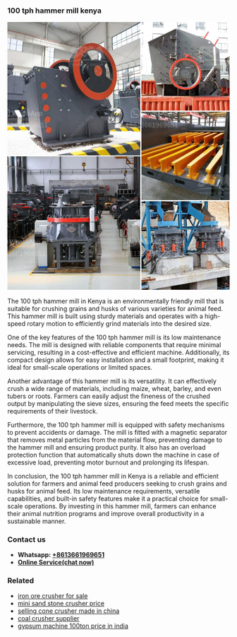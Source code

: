 <h3>100 tph hammer mill kenya</h3><img src='1708309074.jpg' alt=''><p>The 100 tph hammer mill in Kenya is an environmentally friendly mill that is suitable for crushing grains and husks of various varieties for animal feed. This hammer mill is built using sturdy materials and operates with a high-speed rotary motion to efficiently grind materials into the desired size.</p><p>One of the key features of the 100 tph hammer mill is its low maintenance needs. The mill is designed with reliable components that require minimal servicing, resulting in a cost-effective and efficient machine. Additionally, its compact design allows for easy installation and a small footprint, making it ideal for small-scale operations or limited spaces.</p><p>Another advantage of this hammer mill is its versatility. It can effectively crush a wide range of materials, including maize, wheat, barley, and even tubers or roots. Farmers can easily adjust the fineness of the crushed output by manipulating the sieve sizes, ensuring the feed meets the specific requirements of their livestock.</p><p>Furthermore, the 100 tph hammer mill is equipped with safety mechanisms to prevent accidents or damage. The mill is fitted with a magnetic separator that removes metal particles from the material flow, preventing damage to the hammer mill and ensuring product purity. It also has an overload protection function that automatically shuts down the machine in case of excessive load, preventing motor burnout and prolonging its lifespan.</p><p>In conclusion, the 100 tph hammer mill in Kenya is a reliable and efficient solution for farmers and animal feed producers seeking to crush grains and husks for animal feed. Its low maintenance requirements, versatile capabilities, and built-in safety features make it a practical choice for small-scale operations. By investing in this hammer mill, farmers can enhance their animal nutrition programs and improve overall productivity in a sustainable manner.</p><h3>Contact us</h3><ul><li><strong>Whatsapp:&nbsp;<a href="https://wa.me/8613661969651">+8613661969651</a></strong></li><li><a href="https://swt.shibang-china.com/?git&amp;zhl&amp;100 tph hammer mill kenya"><strong>Online Service(chat now)</strong></a></li></ul><h3>Related</h3><ul><li><a href='iron ore crusher for sale.md'>iron ore crusher for sale</a></li><li><a href='mini sand stone crusher price.md'>mini sand stone crusher price</a></li><li><a href='selling cone crusher made in china.md'>selling cone crusher made in china</a></li><li><a href='coal crusher supplier.md'>coal crusher supplier</a></li><li><a href='gypsum machine 100ton price in india.md'>gypsum machine 100ton price in india</a></li></ul>